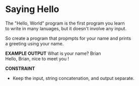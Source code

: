 # Saying Hello

The "Hello, World" program is the first program you learn\
to write in many lanuages, but it doesn't involve any input.

So create a program that propmpts for your name and prints\
a greeting using your name.

<b>EXAMPLE OUTPUT</b>
What is your name? Brian\
Hello, Brian, nice to meet you !


<b>CONSTRAINT</b>
- Keep the input, string concatenation, and output separate.